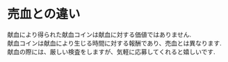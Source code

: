 # 売血との違い
献血により得られた献血コインは献血に対する価値ではありません.<br>
献血コインは献血により生じる時間に対する報酬であり、売血とは異なります.<br>
献血の際には、厳しい検査をしますが、気軽に応募してくれると嬉しいです.<br>

